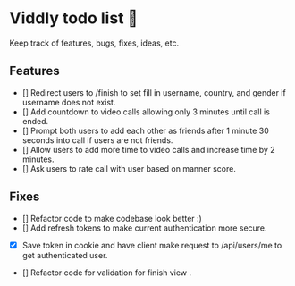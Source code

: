 # Viddly todo list 📝

Keep track of features, bugs, fixes, ideas, etc.

## Features
- [] Redirect users to /finish to set fill in username, country, and gender if username does not exist.
- [] Add countdown to video calls allowing only 3 minutes until call is ended.
- [] Prompt both users to add each other as friends after 1 minute 30 seconds into call if users are not friends.
- [] Allow users to add more time to video calls and increase time by 2 minutes.
- [] Ask users to rate call with user based on manner score.

## Fixes
- [] Refactor code to make codebase look better :)
- [] Add refresh tokens to make current authentication more secure.
- [x] Save token in cookie and have client make request to /api/users/me to get authenticated user.
- [] Refactor code for validation for finish view .